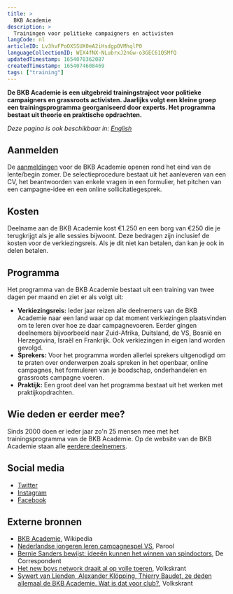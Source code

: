 ```yaml
---
title: >
  BKB Academie
description: >
  Trainingen voor politieke campaigners en activisten
langCode: nl
articleID: Lv3hvFPoOXSSUX0eA2iHsdgpOVMhqlP0
languageCollectionID: WIX4fNX-NLubrxJ2nGw-o3GEC61QSMfQ
updatedTimestamp: 1654078362087
createdTimestamp: 1654074608469
tags: ["training"]
---
```


**De BKB Academie is een uitgebreid trainingstraject voor politieke campaigners en grassroots activisten. Jaarlijks volgt een kleine groep een trainingsprogramma georganiseerd door experts. Het programma bestaat uit theorie en praktische opdrachten.**

_Deze pagina is ook beschikbaar in:_ [_English_](/trainings/bkb-academie)

## **Aanmelden**

De [aanmeldingen](https://bkbacademie.nl/aanmelden) voor de BKB Academie openen rond het eind van de lente/begin zomer. De selectieprocedure bestaat uit het aanleveren van een CV, het beantwoorden van enkele vragen in een formulier, het pitchen van een campagne-idee en een online sollicitatiegesprek.

## Kosten

Deelname aan de BKB Academie kost €1.250 en een borg van €250 die je terugkrijgt als je alle sessies bijwoont. Deze bedragen zijn inclusief de kosten voor de verkiezingsreis. Als je dit niet kan betalen, dan kan je ook in delen betalen.

## Programma

Het programma van de BKB Academie bestaat uit een training van twee dagen per maand en ziet er als volgt uit:

-   **Verkiezingsreis:** Ieder jaar reizen alle deelnemers van de BKB Academie naar een land waar op dat moment verkiezingen plaatsvinden om te leren over hoe ze daar campagnevoeren. Eerder gingen deelnemers bijvoorbeeld naar Zuid-Afrika, Duitsland, de VS, Bosnië en Herzegovina, Israël en Frankrijk. Ook verkiezingen in eigen land worden gevolgd.
-   **Sprekers:** Voor het programma worden allerlei sprekers uitgenodigd om te praten over onderwerpen zoals spreken in het openbaar, online campagnes, het formuleren van je boodschap, onderhandelen en grassroots campagne voeren.
-   **Praktijk:** Een groot deel van het programma bestaat uit het werken met praktijkopdrachten.

## **Wie deden er eerder mee?**

Sinds 2000 doen er ieder jaar zo'n 25 mensen mee met het trainingsprogramma van de BKB Academie. Op de website van de BKB Academie staan alle [eerdere deelnemers](https://bkbacademie.nl/tagged/alumni).

## Social media

-   [Twitter](https://twitter.com/bkbacademie)
-   [Instagram](https://www.instagram.com/bkb_academie/)
-   [Facebook](https://www.facebook.com/bkbacademie/)

## Externe bronnen

-   [BKB Academie](https://nl.wikipedia.org/wiki/BKB_Academie), Wikipedia
-   [Nederlandse jongeren leren campagnespel VS](https://www.parool.nl/nieuws/nederlandse-jongeren-leren-campagnespel-vs~b21953e7/), Parool
-   [Bernie Sanders bewijst: ideeën kunnen het winnen van spindoctors](https://decorrespondent.nl/4024/bernie-sanders-bewijst-ideeen-kunnen-het-winnen-van-spindoctors/154702680-08ed015b), De Correspondent
-   [Het new boys network draait al op volle toeren](https://www.volkskrant.nl/nieuws-achtergrond/het-new-boys-network-draait-al-op-volle-toeren~b3107808/), Volkskrant
-   [Sywert van Lienden, Alexander Klöpping, Thierry Baudet, ze deden allemaal de BKB Academie. Wat is dat voor club?](https://www.volkskrant.nl/cultuur-media/sywert-van-lienden-alexander-klopping-thierry-baudet-ze-deden-allemaal-de-bkb-academie-wat-is-dat-voor-club~bb737fcc/?referrer=https%3A%2F%2Fnl.wikipedia.org%2F), Volkskrant